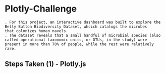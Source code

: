 # Plotly-Challenge
    . For this project, an interactive dashboard was built to explore the Belly Button Biodiversity Dataset, whcich catalogs the microbes         that colonizes human navels.
    . The dataset reveals that a small handful of microbial species (also called operational taxonomic units, or OTUs, in the study) were         present in more than 70% of people, while the rest were relatively rare.

## Steps Taken (1) - Plotly.js
